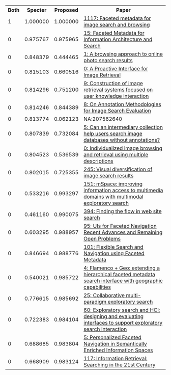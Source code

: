 <html><table><tr>
<th>Both</th>
<th>Specter</th>
<th>Proposed</th>
<th>Paper</th>
</tr>
<tr>
<td>1</td>
<td>1.000000</td>
<td>1.000000</td>
<td><a href="https://www.semanticscholar.org/paper/f6e4d44dfb73374d7a3b13549b927f75a6f9cc7e">1117: Faceted metadata for image search and browsing</a></td>
</tr>
<tr>
<td>0</td>
<td>0.975767</td>
<td>0.975965</td>
<td><a href="https://www.semanticscholar.org/paper/402f416cc03837fb1b27e960a6290fd00cac4f9f">15: Faceted Metadata for Information Architecture and Search</a></td>
</tr>
<tr>
<td>0</td>
<td>0.848379</td>
<td>0.444465</td>
<td><a href="https://www.semanticscholar.org/paper/2d4fc68085ab05b505eb024137d6c335f82ee5f1">1: A browsing approach to online photo search results</a></td>
</tr>
<tr>
<td>0</td>
<td>0.815103</td>
<td>0.660516</td>
<td><a href="https://www.semanticscholar.org/paper/a5ec037f7da47c8653039e3630fc3bbe9ec78f87">0: A Proactive Interface for Image Retrieval</a></td>
</tr>
<tr>
<td>0</td>
<td>0.814296</td>
<td>0.751200</td>
<td><a href="https://www.semanticscholar.org/paper/69a5ce085b18ec272ab3776c5aee802a2d0e9158">9: Construction of image retrieval systems focused on user knowledge interaction</a></td>
</tr>
<tr>
<td>0</td>
<td>0.814246</td>
<td>0.844389</td>
<td><a href="https://www.semanticscholar.org/paper/54b530579b7900af9d6539af649d3ef69dcc0785">8: On Annotation Methodologies for Image Search Evaluation</a></td>
</tr>
<tr>
<td>0</td>
<td>0.813774</td>
<td>0.062123</td>
<td>NA:207562640</td>
</tr>
<tr>
<td>0</td>
<td>0.807839</td>
<td>0.732084</td>
<td><a href="https://www.semanticscholar.org/paper/3502a3a953997fb38171d2c1d2ac4ee671b79e9b">5: Can an intermediary collection help users search image databases without annotations?</a></td>
</tr>
<tr>
<td>0</td>
<td>0.804523</td>
<td>0.536539</td>
<td><a href="https://www.semanticscholar.org/paper/ccf88113445fdd83df2705f8889ec5b5f6515cdb">0: Individualized image browsing and retrieval using multiple descriptions</a></td>
</tr>
<tr>
<td>0</td>
<td>0.802015</td>
<td>0.725355</td>
<td><a href="https://www.semanticscholar.org/paper/166b4c5dcf83b51fdcbcf50b0367f0f5115ada05">245: Visual diversification of image search results</a></td>
</tr>
<tr>
<td>0</td>
<td>0.533216</td>
<td>0.993297</td>
<td><a href="https://www.semanticscholar.org/paper/30aef2d2253a1957ea7a4d8e42eea87fd73c3316">151: mSpace: improving information access to multimedia domains with multimodal exploratory search</a></td>
</tr>
<tr>
<td>0</td>
<td>0.461160</td>
<td>0.990075</td>
<td><a href="https://www.semanticscholar.org/paper/c3e493ed9c160a2763e42f8825e489fe306488a6">394: Finding the flow in web site search</a></td>
</tr>
<tr>
<td>0</td>
<td>0.603295</td>
<td>0.988957</td>
<td><a href="https://www.semanticscholar.org/paper/a2a03cb956b7c69103cc6f8c972546582c049b62">95: UIs for Faceted Navigation Recent Advances and Remaining Open Problems</a></td>
</tr>
<tr>
<td>0</td>
<td>0.846694</td>
<td>0.988776</td>
<td><a href="https://www.semanticscholar.org/paper/13e6f2b2ba54b474e6d3ac7e2d6a2b766f4c0e22">101: Flexible Search and Navigation using Faceted Metadata</a></td>
</tr>
<tr>
<td>0</td>
<td>0.540021</td>
<td>0.985722</td>
<td><a href="https://www.semanticscholar.org/paper/16ba8c425e698a076e496c3849527a1a56ac34fd">4: Flamenco + Geo: extending a hierarchical faceted metadata search interface with geographic capabilities</a></td>
</tr>
<tr>
<td>0</td>
<td>0.776615</td>
<td>0.985692</td>
<td><a href="https://www.semanticscholar.org/paper/187ccaa79f0f6bb4fe2f1ceaae1274e4daf1fd4c">25: Collaborative multi-paradigm exploratory search</a></td>
</tr>
<tr>
<td>0</td>
<td>0.722383</td>
<td>0.984104</td>
<td><a href="https://www.semanticscholar.org/paper/d17e94e3eb91f3a1f8ee2df660ddb7e34215eb6e">60: Exploratory search and HCI: designing and evaluating interfaces to support exploratory search interaction</a></td>
</tr>
<tr>
<td>0</td>
<td>0.688685</td>
<td>0.983804</td>
<td><a href="https://www.semanticscholar.org/paper/20ac96e7d866b3711614c3dae52bd6c7347df1f0">5: Personalized Faceted Navigation in Semantically Enriched Information Spaces</a></td>
</tr>
<tr>
<td>0</td>
<td>0.668909</td>
<td>0.983124</td>
<td><a href="https://www.semanticscholar.org/paper/c799fedd24a632688958c6f91a4f948e4334564a">117: Information Retrieval: Searching in the 21st Century</a></td>
</tr>
</table></html>
